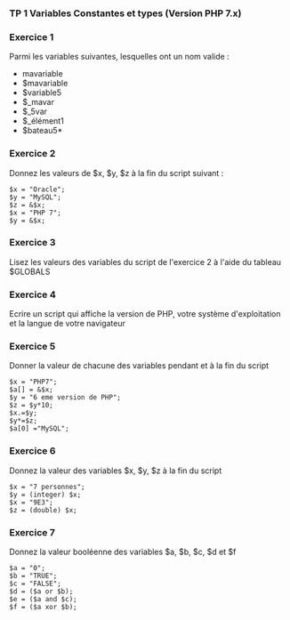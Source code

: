 ### TP 1 Variables Constantes et types (Version PHP 7.x)
### Exercice 1
Parmi les variables suivantes, lesquelles ont un nom valide :

* mavariable
* $mavariable
* $variable5
* $_mavar
* $_5var
* $_élément1
* $bateau5*

### Exercice 2
Donnez les valeurs de $x, $y, $z à la fin du script suivant :

```  
$x = "Oracle";
$y = "MySQL";
$z = &$x;
$x = "PHP 7";
$y = &$x;
```

### Exercice 3
Lisez les valeurs des variables du script de l'exercice 2 à l'aide du tableau $GLOBALS

### Exercice 4
Ecrire un script qui affiche la version de PHP, votre système d'exploitation et la langue de votre navigateur

### Exercice 5
Donner la valeur de chacune des variables pendant et à la fin du script

```
$x = "PHP7";
$a[] = &$x;
$y = "6 eme version de PHP";
$z = $y*10;
$x.=$y;
$y*=$z;
$a[0] ="MySQL";
``` 

### Exercice 6
Donnez la valeur des variables $x, $y, $z à la fin du script

```
$x = "7 personnes";
$y = (integer) $x;
$x = "9E3";
$z = (double) $x;
```

### Exercice 7
Donnez la valeur booléenne des variables $a, $b, $c, $d et $f

``` 
$a = "0";
$b = "TRUE";
$c = "FALSE";
$d = ($a or $b);
$e = ($a and $c);
$f = ($a xor $b);
```
